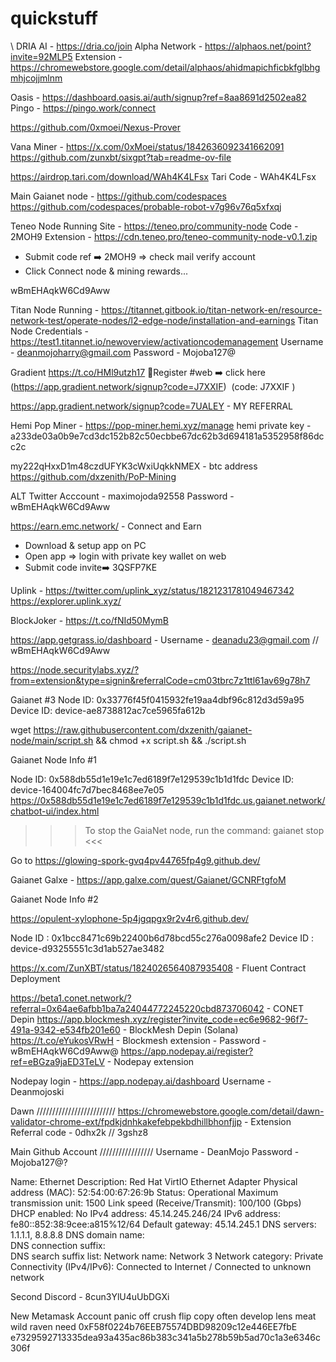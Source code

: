 # quickstuff
\\
DRIA AI - https://dria.co/join
Alpha Network - https://alphaos.net/point?invite=92MLP5
       Extension - https://chromewebstore.google.com/detail/alphaos/ahidmapichficbkfglbhgmhjcojjmlnm


Oasis - https://dashboard.oasis.ai/auth/signup?ref=8aa8691d2502ea82
Pingo - https://pingo.work/connect

https://github.com/0xmoei/Nexus-Prover

Vana Miner -  https://x.com/0xMoei/status/1842636092341662091
https://github.com/zunxbt/sixgpt?tab=readme-ov-file

https://airdrop.tari.com/download/WAh4K4LFsx
Tari Code - WAh4K4LFsx

Main Gaianet node - https://github.com/codespaces
https://github.com/codespaces/probable-robot-v7g96v76q5xfxqj

Teneo Node Running
Site - https://teneo.pro/community-node
Code - 2MOH9
Extension - https://cdn.teneo.pro/teneo-community-node-v0.1.zip
- Submit code ref ➡️ 2MOH9  => check mail verify account
- Click Connect node & mining rewards...


wBmEHAqkW6Cd9Aww

Titan Node Running - https://titannet.gitbook.io/titan-network-en/resource-network-test/operate-nodes/l2-edge-node/installation-and-earnings
Titan Node Credentials - https://test1.titannet.io/newoverview/activationcodemanagement
Username - deanmojoharry@gmail.com
Password - Mojoba127@

Gradient
https://t.co/HMl9utzh17
🔹Register #web ➡️ click here (https://app.gradient.network/signup?code=J7XXIF)  (code: J7XXIF )

https://app.gradient.network/signup?code=7UALEY - MY REFERRAL

Hemi Pop Miner - https://pop-miner.hemi.xyz/manage
hemi private key - a233de03a0b9e7cd3dc152b82c50ecbbe67dc62b3d694181a5352958f86dcc2c

my222qHxxD1m48czdUFYK3cWxiUqkkNMEX - btc address
https://github.com/dxzenith/PoP-Mining

ALT Twitter Acccount - maximojoda92558
 Password -  wBmEHAqkW6Cd9Aww

https://earn.emc.network/ - Connect and Earn
- Download & setup app on PC
- Open app => login with private key wallet on web
- Submit code invite➡️ 3QSFP7KE


Uplink - https://twitter.com/uplink_xyz/status/1821231781049467342
https://explorer.uplink.xyz/

BlockJoker - https://t.co/fNId50MymB

https://app.getgrass.io/dashboard - Username - deanadu23@gmail.com // wBmEHAqkW6Cd9Aww


https://node.securitylabs.xyz/?from=extension&type=signin&referralCode=cm03tbrc7z1ttl61av69g78h7

Gaianet #3
Node ID: 0x33776f45f0415932fe19aa4dbf96c812d3d59a95
Device ID: device-ae8738812ac7ce5965fa612b

wget https://raw.githubusercontent.com/dxzenith/gaianet-node/main/script.sh && chmod +x script.sh && ./script.sh

Gaianet Node Info #1

Node ID: 0x588db55d1e19e1c7ed6189f7e129539c1b1d1fdc
Device ID: device-164004fc7d7bec8468ee7e05
https://0x588db55d1e19e1c7ed6189f7e129539c1b1d1fdc.us.gaianet.network/chatbot-ui/index.html

>>> To stop the GaiaNet node, run the command: gaianet stop <<<

Go to https://glowing-spork-gvq4pv44765fp4g9.github.dev/

Gaianet Galxe - https://app.galxe.com/quest/Gaianet/GCNRFtgfoM


Gaianet Node Info #2

https://opulent-xylophone-5p4jgqpgx9r2v4r6.github.dev/

Node ID : 0x1bcc8471c69b22400b6d78bcd55c276a0098afe2
Device ID : device-d93255551c3d1ab527ae3482

https://x.com/ZunXBT/status/1824026564087935408 - Fluent Contract Deployment


https://beta1.conet.network/?referral=0x64ae6afbb1ba7a24044772245220cbd873706042 - CONET Depin
https://app.blockmesh.xyz/register?invite_code=ec6e9682-96f7-491a-9342-e534fb201e60 - BlockMesh Depin (Solana)
https://t.co/eYukosVRwH - Blockmesh extension - Password - wBmEHAqkW6Cd9Aww@
https://app.nodepay.ai/register?ref=eBGza9jaED3TeLV - Nodepay extension

Nodepay login - https://app.nodepay.ai/dashboard
Username - Deanmojoski

Dawn /////////////////////////
https://chromewebstore.google.com/detail/dawn-validator-chrome-ext/fpdkjdnhkakefebpekbdhillbhonfjjp - Extension
Referral code - 0dhx2k  // 3gshz8



Main Github Account /////////////////
Username - DeanMojo
Password - Mojoba127@?





Name:	Ethernet
Description:	Red Hat VirtIO Ethernet Adapter
Physical address (MAC):	52:54:00:67:26:9b
Status:	Operational
Maximum transmission unit:	1500
Link speed (Receive/Transmit):	100/100 (Gbps)
DHCP enabled:	No
IPv4 address:	45.14.245.246/24
IPv6 address:	fe80::852:38:9cee:a815%12/64
Default gateway:	45.14.245.1
DNS servers:	1.1.1.1, 8.8.8.8
DNS domain name:	
DNS connection suffix:	
DNS search suffix list:	
Network name:	Network 3
Network category:	Private
Connectivity (IPv4/IPv6):	Connected to Internet / Connected to unknown network
	                                   
	                                   



Second Discord - 8cun3YlU4uUbDGXi


New Metamask Account
panic off crush flip copy often develop lens meat wild raven need
0xF58f0224b76EEB75574DBD98209c12e446EE7fbE
e7329592713335dea93a435ac86b383c341a5b278b59b5ad70c1a3e6346c306f

